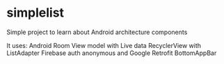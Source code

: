 # simplelist
Simple project to learn about Android architecture components

It uses:
Android Room
View model with Live data
RecyclerView with ListAdapter
Firebase auth anonymous and Google
Retrofit
BottomAppBar
